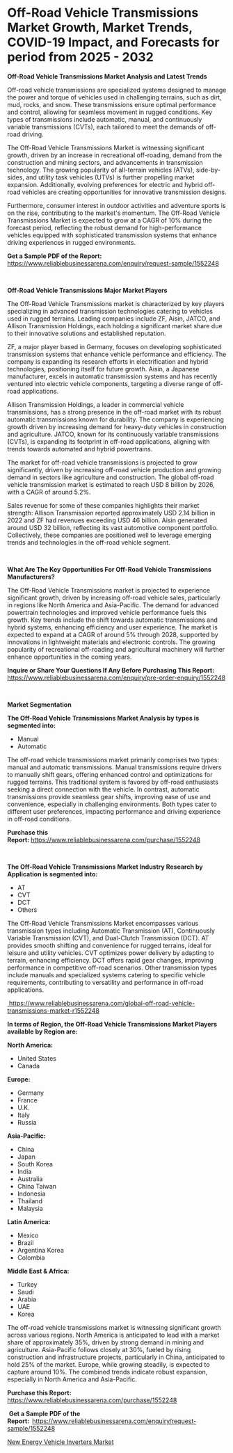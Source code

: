 <p><h1>Off-Road Vehicle Transmissions Market Growth, Market Trends, COVID-19 Impact, and Forecasts for period from 2025 - 2032</h1></p><p><strong>Off-Road Vehicle Transmissions Market Analysis and Latest Trends</strong></p>
<p><p>Off-road vehicle transmissions are specialized systems designed to manage the power and torque of vehicles used in challenging terrains, such as dirt, mud, rocks, and snow. These transmissions ensure optimal performance and control, allowing for seamless movement in rugged conditions. Key types of transmissions include automatic, manual, and continuously variable transmissions (CVTs), each tailored to meet the demands of off-road driving.</p><p>The Off-Road Vehicle Transmissions Market is witnessing significant growth, driven by an increase in recreational off-roading, demand from the construction and mining sectors, and advancements in transmission technology. The growing popularity of all-terrain vehicles (ATVs), side-by-sides, and utility task vehicles (UTVs) is further propelling market expansion. Additionally, evolving preferences for electric and hybrid off-road vehicles are creating opportunities for innovative transmission designs.</p><p>Furthermore, consumer interest in outdoor activities and adventure sports is on the rise, contributing to the market's momentum. The Off-Road Vehicle Transmissions Market is expected to grow at a CAGR of 10% during the forecast period, reflecting the robust demand for high-performance vehicles equipped with sophisticated transmission systems that enhance driving experiences in rugged environments.</p></p>
<p><strong>Get a Sample PDF of the Report:&nbsp;</strong> <a href="https://www.reliablebusinessarena.com/enquiry/request-sample/1552248?utm_campaign=3173&utm_medium=2&utm_source=Github&utm_content=ia&utm_term=30032025&utm_id=off-road-vehicle-transmissions">https://www.reliablebusinessarena.com/enquiry/request-sample/1552248</a></p>
<p>&nbsp;</p>
<p><strong>Off-Road Vehicle Transmissions Major Market Players</strong></p>
<p><p>The Off-Road Vehicle Transmissions market is characterized by key players specializing in advanced transmission technologies catering to vehicles used in rugged terrains. Leading companies include ZF, Aisin, JATCO, and Allison Transmission Holdings, each holding a significant market share due to their innovative solutions and established reputation.</p><p>ZF, a major player based in Germany, focuses on developing sophisticated transmission systems that enhance vehicle performance and efficiency. The company is expanding its research efforts in electrification and hybrid technologies, positioning itself for future growth. Aisin, a Japanese manufacturer, excels in automatic transmission systems and has recently ventured into electric vehicle components, targeting a diverse range of off-road applications.</p><p>Allison Transmission Holdings, a leader in commercial vehicle transmissions, has a strong presence in the off-road market with its robust automatic transmissions known for durability. The company is experiencing growth driven by increasing demand for heavy-duty vehicles in construction and agriculture. JATCO, known for its continuously variable transmissions (CVTs), is expanding its footprint in off-road applications, aligning with trends towards automated and hybrid powertrains.</p><p>The market for off-road vehicle transmissions is projected to grow significantly, driven by increasing off-road vehicle production and growing demand in sectors like agriculture and construction. The global off-road vehicle transmission market is estimated to reach USD 8 billion by 2026, with a CAGR of around 5.2%.</p><p>Sales revenue for some of these companies highlights their market strength: Allison Transmission reported approximately USD 2.14 billion in 2022 and ZF had revenues exceeding USD 46 billion. Aisin generated around USD 32 billion, reflecting its vast automotive component portfolio. Collectively, these companies are positioned well to leverage emerging trends and technologies in the off-road vehicle segment.</p></p>
<p>&nbsp;</p>
<p><strong>What Are The Key Opportunities For Off-Road Vehicle Transmissions Manufacturers?</strong></p>
<p><p>The Off-Road Vehicle Transmissions market is projected to experience significant growth, driven by increasing off-road vehicle sales, particularly in regions like North America and Asia-Pacific. The demand for advanced powertrain technologies and improved vehicle performance fuels this growth. Key trends include the shift towards automatic transmissions and hybrid systems, enhancing efficiency and user experience. The market is expected to expand at a CAGR of around 5% through 2028, supported by innovations in lightweight materials and electronic controls. The growing popularity of recreational off-roading and agricultural machinery will further enhance opportunities in the coming years.</p></p>
<p><strong>Inquire or Share Your Questions If Any Before Purchasing This Report:</strong> <a href="https://www.reliablebusinessarena.com/enquiry/pre-order-enquiry/1552248?utm_campaign=3173&utm_medium=2&utm_source=Github&utm_content=ia&utm_term=30032025&utm_id=off-road-vehicle-transmissions">https://www.reliablebusinessarena.com/enquiry/pre-order-enquiry/1552248</a></p>
<p>&nbsp;</p>
<p><strong>Market Segmentation</strong></p>
<p><strong>The Off-Road Vehicle Transmissions Market Analysis by types is segmented into:</strong></p>
<p><ul><li>Manual</li><li>Automatic</li></ul></p>
<p><p>The off-road vehicle transmissions market primarily comprises two types: manual and automatic transmissions. Manual transmissions require drivers to manually shift gears, offering enhanced control and optimizations for rugged terrains. This traditional system is favored by off-road enthusiasts seeking a direct connection with the vehicle. In contrast, automatic transmissions provide seamless gear shifts, improving ease of use and convenience, especially in challenging environments. Both types cater to different user preferences, impacting performance and driving experience in off-road conditions.</p></p>
<p><strong>Purchase this Report:&nbsp;</strong><a href="https://www.reliablebusinessarena.com/purchase/1552248?utm_campaign=3173&utm_medium=2&utm_source=Github&utm_content=ia&utm_term=30032025&utm_id=off-road-vehicle-transmissions">https://www.reliablebusinessarena.com/purchase/1552248</a></p>
<p>&nbsp;</p>
<p><strong>The Off-Road Vehicle Transmissions Market Industry Research by Application is segmented into:</strong></p>
<p><ul><li>AT</li><li>CVT</li><li>DCT</li><li>Others</li></ul></p>
<p><p>The Off-Road Vehicle Transmissions Market encompasses various transmission types including Automatic Transmission (AT), Continuously Variable Transmission (CVT), and Dual-Clutch Transmission (DCT). AT provides smooth shifting and convenience for rugged terrains, ideal for leisure and utility vehicles. CVT optimizes power delivery by adapting to terrain, enhancing efficiency. DCT offers rapid gear changes, improving performance in competitive off-road scenarios. Other transmission types include manuals and specialized systems catering to specific vehicle requirements, contributing to versatility and performance in off-road applications.</p></p>
<p><a href="https://www.reliablebusinessarena.com/global-off-road-vehicle-transmissions-market-r1552248?utm_campaign=3173&utm_medium=2&utm_source=Github&utm_content=ia&utm_term=30032025&utm_id=off-road-vehicle-transmissions">&nbsp;https://www.reliablebusinessarena.com/global-off-road-vehicle-transmissions-market-r1552248</a></p>
<p><strong>In terms of Region, the Off-Road Vehicle Transmissions Market Players available by Region are:</strong></p>
<p>
    <p> <strong> North America: </strong>
        <ul>
            <li>United States</li>
            <li>Canada</li>
        </ul>
        </p> 
    <p> <strong> Europe: </strong>
        <ul>
            <li>Germany</li>
            <li>France</li>
            <li>U.K.</li>
            <li>Italy</li>
            <li>Russia</li>
        </ul>
        </p> 
    <p> <strong> Asia-Pacific: </strong>
        <ul>
            <li>China</li>
            <li>Japan</li>
            <li>South Korea</li>
            <li>India</li>
            <li>Australia</li>
            <li>China Taiwan</li>
            <li>Indonesia</li>
            <li>Thailand</li>
            <li>Malaysia</li>
        </ul>
        </p> 
    <p> <strong> Latin America: </strong>
        <ul>
            <li>Mexico</li>
            <li>Brazil</li>
            <li>Argentina Korea</li>
            <li>Colombia</li>
        </ul>
        </p> 
    <p> <strong> Middle East & Africa: </strong>
        <ul>
            <li>Turkey</li>
            <li>Saudi</li>
            <li>Arabia</li>
            <li>UAE</li>
            <li>Korea</li>
        </ul>
    </p>
    </p>
<p><p>The off-road vehicle transmissions market is witnessing significant growth across various regions. North America is anticipated to lead with a market share of approximately 35%, driven by strong demand in mining and agriculture. Asia-Pacific follows closely at 30%, fueled by rising construction and infrastructure projects, particularly in China, anticipated to hold 25% of the market. Europe, while growing steadily, is expected to capture around 10%. The combined trends indicate robust expansion, especially in North America and Asia-Pacific.</p></p>
<p><strong>Purchase this Report: </strong><a href="https://www.reliablebusinessarena.com/purchase/1552248?utm_campaign=3173&utm_medium=2&utm_source=Github&utm_content=ia&utm_term=30032025&utm_id=off-road-vehicle-transmissions">https://www.reliablebusinessarena.com/purchase/1552248</a></p>
<p>&nbsp;<strong>Get a Sample PDF of the Report:&nbsp;&nbsp;</strong><a href="https://www.reliablebusinessarena.com/enquiry/request-sample/1552248?utm_campaign=3173&utm_medium=2&utm_source=Github&utm_content=ia&utm_term=30032025&utm_id=off-road-vehicle-transmissions">https://www.reliablebusinessarena.com/enquiry/request-sample/1552248</a></p>
<p><strong></strong></p>
<p><p><a href="https://github.com/geyangvayora/Market-Research-Report-List-1/blob/main/new-energy-vehicle-inverters-market.md?utm_campaign=3173&utm_medium=2&utm_source=Github&utm_content=ia&utm_term=30032025&utm_id=off-road-vehicle-transmissions">New Energy Vehicle Inverters Market</a></p></p>